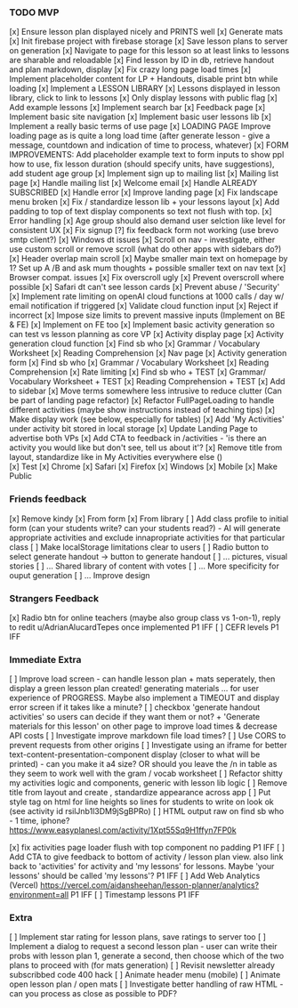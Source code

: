 ### TODO MVP

[x] Ensure lesson plan displayed nicely and PRINTS well
[x] Generate mats
[x] Init firebase project with firebase storage
    [x] Save lesson plans to server on generation
    [x] Navigate to page for this lesson so at least links to lessons are sharable and reloadable
        [x] Find lesson by ID in db, retrieve handout and plan markdown, display
            [x] Fix crazy long page load times
                [x] Implement placeholder content for LP + Handouts, disable print btn while loading
[x] Implement a LESSON LIBRARY
    [x] Lessons displayed in lesson library, click to link to lessons
    [x] Only display lessons with public flag
    [x] Add example lessons
    [x] Implement search bar
[x] Feedback page
[x] Implement basic site navigation
[x] Implement basic user lessons lib
[x] Implement a really basic terms of use page
[x] LOADING PAGE Improve loading page as is quite a long load time (after generate lesson - give a message,  countdown and indication of time to process, whatever)
[x] FORM IMPROVEMENTS: Add placeholder example text to form inputs to show ppl how to use, fix lesson duration (should specify units, have suggestions), add student age group
[x] Implement sign up to mailing list
    [x] Mailing list page
    [x] Handle mailing list
    [x] Welcome email
    [x] Handle ALREADY SUBSCRIBED
    [x] Handle error
[x] Improve landing page
[x] Fix landscape menu broken
[x] Fix / standardize lesson lib + your lessons layout
[x] Add padding to top of text display components so text not flush with top.
[x] Error handling
[x] Age group should also demand user selction like level for consistent UX
[x] Fix signup
[?] fix feedback form not working (use brevo smtp client?)
[x] Windows dt issues
    [x] Scroll on nav - investigate, either use custom scroll or remove scroll (what do other apps with sidebars do?)
    [x] Header overlap main scroll
    [x] Maybe smaller main text on  homepage by 1? Set up A /B and ask mum thoughts + possible smaller text on nav text
[x] Browser compat. issues
    [x] Fix overscroll ugly
    [x] Prevent overscroll where possible
    [x] Safari dt can't see lesson cards
[x] Prevent abuse / 'Security'
    [x] Implement rate limiting on openAI cloud functions at 1000 calls / day w/ email notification if triggered
    [x] Validate cloud function input
        [x] Reject if incorrect
        [x] Impose size limits to prevent massive inputs (Implement on BE & FE) 
        [x] Implement on FE too
[x] Implement basic activity generation so can test vs lesson planning as core VP
    [x] Activity display page
    [x] Activity generation cloud function
        [x] Find sb who
        [x] Grammar / Vocabulary Worksheet
        [x] Reading Comprehension
    [x] Nav page
    [x] Activity generation form
        [x] Find sb who
        [x] Grammar / Vocabulary Worksheet
        [x] Reading Comprehension
    [x] Rate limiting
        [x] Find sb who + TEST
        [x] Grammar/ Vocabulary Worksheet + TEST
        [x] Reading Comprehension + TEST
    [x] Add to sidebar
    [x] Move terms somewhere less intrusive to reduce clutter (Can be part of landing page refactor)
    [x] Refactor FullPageLoading to handle different activities (maybe show instructions instead of teaching tips)
    [x] Make display work (see below, especially for tables)
    [x] Add 'My Activities' under activity bit stored in local storage
    [x] Update Landing Page to advertise both VPs
    [x] Add CTA to feedback in /activities - 'is there an activity you would like but don't see, tell us about it'?
[x] Remove title from layout, standardize like in My Activities everywhere else (<TitleComponent>)\
[x] Test
    [x] Chrome
    [x] Safari
    [x] Firefox
    [x] Windows
    [x] Mobile
[x] Make Public

### Friends feedback
[x] Remove kindy
    [x] From form
    [x] From library
[ ] Add class profile to initial form (can your students write? can your students read?) - AI will generate appropriate activities and exclude innapropriate activities for that particular class
[ ] Make localStorage limitations clear to users
[ ] Radio button to select generate handout -> button to generate handout
[ ] ... pictures, visual stories
[ ] ... Shared library of content with votes
[ ] ... More specificity for ouput generation
[ ] ... Improve design

### Strangers Feedback
[x] Radio btn for online teachers (maybe also group class vs 1-on-1), reply to redit u/AdrianAlucardTepes once implemented P1 IFF
[ ] CEFR levels P1 IFF

### Immediate Extra
[ ] Improve load screen - can handle lesson plan + mats seperately, then display a green lesson plan created! generating materials ... for user experience of PROGRESS. Maybe also implement a TIMEOUT and display error screen if it takes like a minute?
[ ] checkbox 'generate handout activities' so users can decide if they want them or not? + 'Generate materials for this lesson' on other page to improve load times & decrease API costs
[ ] Investigate improve markdown file load times?
[ ] Use CORS to prevent requests from other origins
[ ] Investigate using an iframe for better text-content-presentation-component display (closer to what will be printed) - can you make it a4 size? OR should you leave the /n in table as they seem to work well with the gram / vocab worksheet
[ ] Refactor shitty my activities logic and components, generic with lesson lib logic
[ ] Remove title from layout and create <TitleComponent>, standardize appearance across app
[ ] Put style tag on html for line heights so lines for students to write on look ok (see activity id rsilJnb1l3DM9jSgBPRo)
[ ] HTML output raw on find sb who - 1 time, iphone? https://www.easyplanesl.com/activity/1Xpt55Sq9H1ffyn7FP0k

[x] fix activities page loader flush with top component no padding P1 IFF
[ ] Add CTA to give feedback to bottom of activity / lesson plan view. also link back to 'activities' for activity and 'my lessons' for lessons. Maybe 'your lessons' should be called 'my lessons'? P1 IFF
[ ] Add Web Analytics (Vercel) https://vercel.com/aidansheehan/lesson-planner/analytics?environment=all P1 IFF
[ ] Timestamp lessons P1 IFF

### Extra
[ ] Implement star rating for lesson plans, save ratings to server too
[ ] Implement a dialog to request a second lesson plan - user can write their probs with lesson plan 1, generate a second, then choose which of the two plans to proceed with (for mats generation)
[ ] Revisit newsletter already subscribbed code 400 hack
[ ] Animate header menu (mobile)
[ ] Animate open lesson plan / open mats
[ ] Investigate better handling of raw HTML - can you process as close as possible to PDF?
